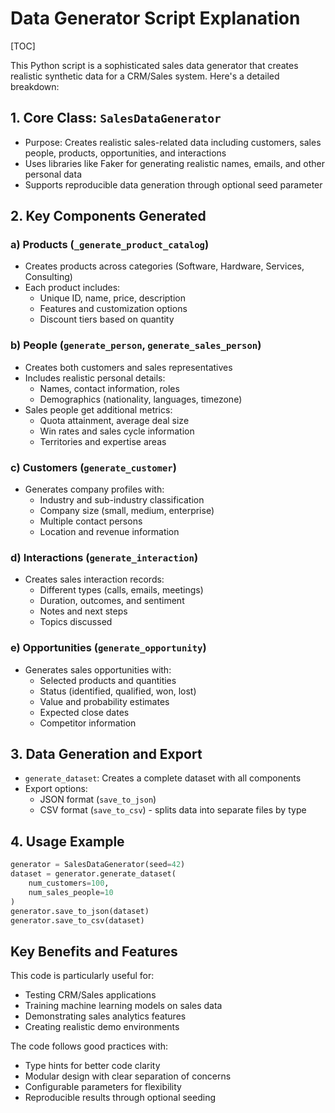 # Data Generator Script Explanation

[TOC]

This Python script is a sophisticated sales data generator that creates realistic synthetic data for a CRM/Sales system. Here's a detailed breakdown:

## 1. Core Class: `SalesDataGenerator`
- Purpose: Creates realistic sales-related data including customers, sales people, products, opportunities, and interactions
- Uses libraries like Faker for generating realistic names, emails, and other personal data
- Supports reproducible data generation through optional seed parameter

## 2. Key Components Generated

### a) Products (`_generate_product_catalog`)
- Creates products across categories (Software, Hardware, Services, Consulting)
- Each product includes:
  - Unique ID, name, price, description
  - Features and customization options
  - Discount tiers based on quantity

### b) People (`generate_person`, `generate_sales_person`)

- Creates both customers and sales representatives
- Includes realistic personal details:
  - Names, contact information, roles
  - Demographics (nationality, languages, timezone)
- Sales people get additional metrics:
  - Quota attainment, average deal size
  - Win rates and sales cycle information
  - Territories and expertise areas

### c) Customers (`generate_customer`)
- Generates company profiles with:
  - Industry and sub-industry classification
  - Company size (small, medium, enterprise)
  - Multiple contact persons
  - Location and revenue information

### d) Interactions (`generate_interaction`)
- Creates sales interaction records:
  - Different types (calls, emails, meetings)
  - Duration, outcomes, and sentiment
  - Notes and next steps
  - Topics discussed

### e) Opportunities (`generate_opportunity`)
- Generates sales opportunities with:
  - Selected products and quantities
  - Status (identified, qualified, won, lost)
  - Value and probability estimates
  - Expected close dates
  - Competitor information

## 3. Data Generation and Export
- `generate_dataset`: Creates a complete dataset with all components
- Export options:
  - JSON format (`save_to_json`)
  - CSV format (`save_to_csv`) - splits data into separate files by type

## 4. Usage Example
```python
generator = SalesDataGenerator(seed=42)
dataset = generator.generate_dataset(
    num_customers=100,
    num_sales_people=10
)
generator.save_to_json(dataset)
generator.save_to_csv(dataset)
```

## Key Benefits and Features
This code is particularly useful for:
- Testing CRM/Sales applications
- Training machine learning models on sales data
- Demonstrating sales analytics features
- Creating realistic demo environments

The code follows good practices with:
- Type hints for better code clarity
- Modular design with clear separation of concerns
- Configurable parameters for flexibility
- Reproducible results through optional seeding
